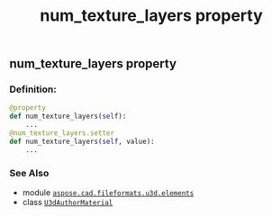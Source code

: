 ﻿---
title: num_texture_layers property
second_title: Aspose.CAD for Python via .NET API References
description: 
type: docs
weight: 70
url: /python-net/aspose.cad.fileformats.u3d.elements/u3dauthormaterial/num_texture_layers/
is_root: false
---

## num_texture_layers property

### Definition:
```python
@property
def num_texture_layers(self):
    ...
@num_texture_layers.setter
def num_texture_layers(self, value):
    ...
```

### See Also
* module [`aspose.cad.fileformats.u3d.elements`](../../)
* class [`U3dAuthorMaterial`](/cad/python-net/aspose.cad.fileformats.u3d.elements/u3dauthormaterial)
